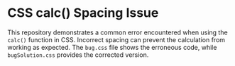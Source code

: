 # CSS calc() Spacing Issue

This repository demonstrates a common error encountered when using the `calc()` function in CSS.  Incorrect spacing can prevent the calculation from working as expected. The `bug.css` file shows the erroneous code, while `bugSolution.css` provides the corrected version.